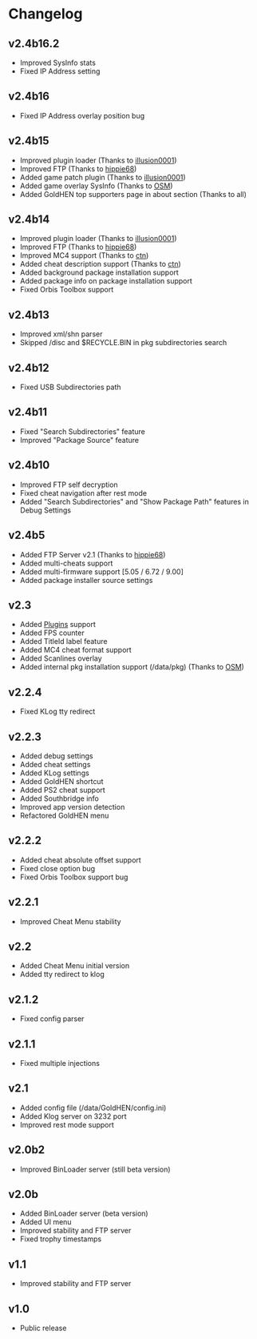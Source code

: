 # Changelog

## v2.4b16.2
- Improved SysInfo stats
- Fixed IP Address setting

## v2.4b16
- Fixed IP Address overlay position bug 

## v2.4b15
- Improved plugin loader (Thanks to [illusion0001](https://github.com/illusion0001))
- Improved FTP (Thanks to [hippie68](https://github.com/hippie68))
- Added game patch plugin (Thanks to [illusion0001](https://github.com/illusion0001))
- Added game overlay SysInfo (Thanks to [OSM](https://github.com/OSM-Made))
- Added GoldHEN top supporters page in about section (Thanks to all) 

## v2.4b14
- Improved plugin loader (Thanks to [illusion0001](https://github.com/illusion0001))
- Improved FTP (Thanks to [hippie68](https://github.com/hippie68))
- Improved MC4 support (Thanks to [ctn](https://github.com/ctn123))
- Added cheat description support (Thanks to [ctn](https://github.com/ctn123))
- Added background package installation support
- Added package info on package installation support
- Fixed Orbis Toolbox support 

## v2.4b13
- Improved xml/shn parser
- Skipped /disc and $RECYCLE.BIN in pkg subdirectories search

## v2.4b12
- Fixed USB Subdirectories path

## v2.4b11
- Fixed "Search Subdirectories" feature
- Improved "Package Source" feature

## v2.4b10
- Improved FTP self decryption
- Fixed cheat navigation after rest mode
- Added "Search Subdirectories" and "Show Package Path" features in Debug Settings

## v2.4b5
- Added FTP Server v2.1 (Thanks to [hippie68](https://github.com/hippie68))
- Added multi-cheats support
- Added multi-firmware support [5.05 / 6.72 / 9.00]
- Added package installer source settings

## v2.3
- Added [Plugins](https://github.com/GoldHEN/GoldHEN_Plugins_Repository) support
- Added FPS counter
- Added TitleId label feature
- Added MC4 cheat format support
- Added Scanlines overlay
- Added internal pkg installation support (/data/pkg) (Thanks to [OSM](https://github.com/OSM-Made)) 

## v2.2.4
- Fixed KLog tty redirect

## v2.2.3
- Added debug settings
- Added cheat settings
- Added KLog settings
- Added GoldHEN shortcut
- Added PS2 cheat support
- Added Southbridge info
- Improved app version detection
- Refactored GoldHEN menu

## v2.2.2
- Added cheat absolute offset support
- Fixed close option bug
- Fixed Orbis Toolbox support bug

## v2.2.1
- Improved Cheat Menu stability

## v2.2
- Added Cheat Menu initial version
- Added tty redirect to klog

## v2.1.2
- Fixed config parser

## v2.1.1
- Fixed multiple injections

## v2.1
- Added config file (/data/GoldHEN/config.ini)
- Added Klog server on 3232 port
- Improved rest mode support

## v2.0b2
- Improved BinLoader server (still beta version)

## v2.0b
- Added BinLoader server (beta version)
- Added UI menu
- Improved stability and FTP server
- Fixed trophy timestamps

## v1.1
- Improved stability and FTP server

## v1.0
- Public release